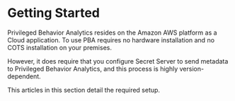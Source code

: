 [title]: # (Getting Started)
[tags]: # (Privileged Behavior Analytics,PBA,Setup)
[priority]: # (3000)

# Getting Started

Privileged Behavior Analytics resides on the Amazon AWS platform as a Cloud application. To use PBA requires no hardware installation and no COTS installation on your premises.

However, it does require that you configure Secret Server to send metadata to Privileged Behavior Analytics, and this process is highly version-dependent.

This articles in this section detail the required setup.
